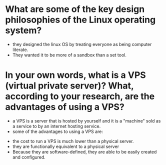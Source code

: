 # What are some of the key design philosophies of the Linux operating system?

* they designed the linux OS by treating everyone as being computer literate.
* They wanted it to be more of a sandbox than a set tool.

# In your own words, what is a VPS (virtual private server)? What, according to your research, are the advantages of using a VPS?
* a VPS is a server that is hosted by yourself and it is a "machine" sold as a service to by an internet hosting service.
* some of the advantages to using a VPS are:
 - the cost to run a VPS is much lower than a physical server.
 - they are functionally equivalent to a physical server
 - Because they are software-defined, they are able to be easily created and configured.